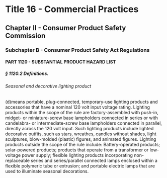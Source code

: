 
# Title 16 - Commercial Practices
## Chapter II - Consumer Product Safety Commission
### Subchapter B - Consumer Product Safety Act Regulations
#### PART 1120 - SUBSTANTIAL PRODUCT HAZARD LIST
##### § 1120.2 Definitions.
###### Seasonal and decorative lighting product

(d)means portable, plug-connected, temporary-use lighting products and accessories that have a nominal 120 volt input voltage rating. Lighting products within the scope of the rule are factory-assembled with push-in, midget- or miniature-screw base lampholders connected in series or with candelabra- or intermediate-screw base lampholders connected in parallel, directly across the 120 volt input. Such lighting products include lighted decorative outfits, such as stars, wreathes, candles without shades, light sculptures, blow-molded (plastic) figures, and animated figures. Lighting products outside the scope of the rule include: Battery-operated products; solar-powered products; products that operate from a transformer or low-voltage power supply; flexible lighting products incorporating non-replaceable series and series/parallel connected lamps enclosed within a flexible polymeric tube or extrusion; and portable electric lamps that are used to illuminate seasonal decorations.
